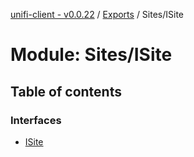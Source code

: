 [unifi-client - v0.0.22](../README.md) / [Exports](../modules.md) / Sites/ISite

# Module: Sites/ISite

## Table of contents

### Interfaces

- [ISite](../interfaces/sites_isite.isite.md)
